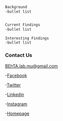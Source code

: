 ```markdown
Background
-bullet list


Current Findings
-bullet list

Interesting Findings
-bullet list
```




### Contact Us
BEhTA.lab.mu@gmail.com

-[Facebook]()

-[Twitter](https://twitter.com/BEhTA_Lab)

-[Linkedin]()

-[Instagram]()

-[Homepage](https://behta.github.io/BEhTA.Lab/)
